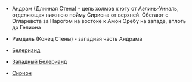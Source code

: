 *   Андрам (Длинная Стена) - цепь холмов к югу от Аэлинь-Уиналь, отделяющая
    нижнюю пойму Сириона от верхней. Сбегают с Эгларевста за Нарогом на востоке
    к Амон Эребу на западе, вплоть до Гелиона
*   Рамдаль (Конец Стены) - западная часть Андрама


*   [Белерианд](index.md)
*   [Западный Белерианд](Западный%20Белерианд.md)
*   [Сирион](Реки/Сирион.md)
